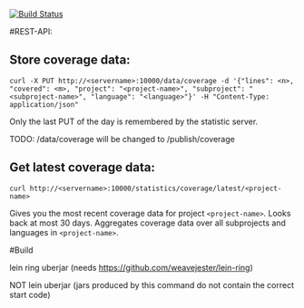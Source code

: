 [![Build Status](https://travis-ci.org/freiheit-com/fdc-test-statistics.svg?branch=master)](https://travis-ci.org/freiheit-com/fdc-test-statistics)

#REST-API:

## Store coverage data:

    curl -X PUT http://<servername>:10000/data/coverage -d '{"lines": <n>, "covered": <m>, "project": "<project-name>", "subproject": "<subproject-name>", "language": "<language>"}' -H "Content-Type: application/json"

Only the last PUT of the day is remembered by the statistic server.

TODO: /data/coverage will be changed to /publish/coverage

## Get latest coverage data:
    
    curl http://<servername>:10000/statistics/coverage/latest/<project-name>

Gives you the most recent coverage data for project `<project-name>`. Looks back at most 30 days.
Aggregates coverage data over all subprojects and languages in `<project-name>`.


#Build

lein ring uberjar (needs https://github.com/weavejester/lein-ring)

NOT lein uberjar (jars produced by this command do not contain the correct start code)
